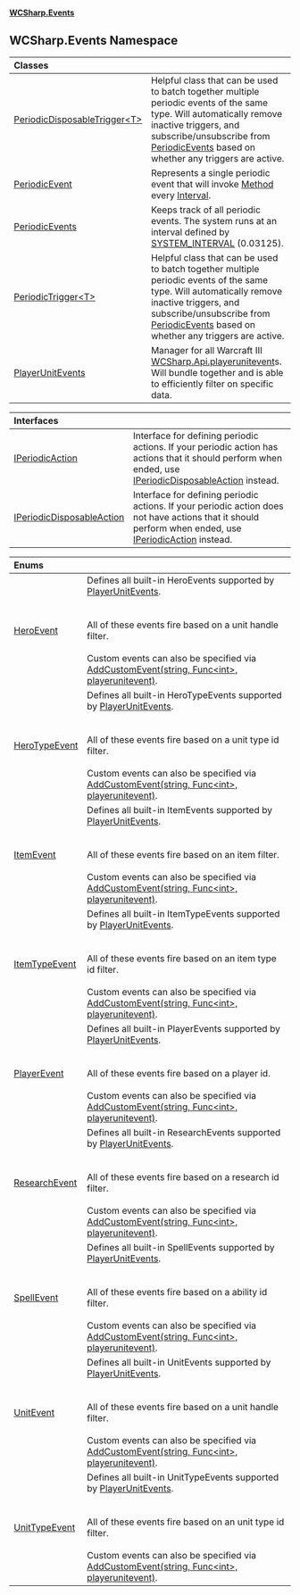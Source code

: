 #### [WCSharp.Events](README.md 'README')

## WCSharp.Events Namespace

| Classes | |
| :--- | :--- |
| [PeriodicDisposableTrigger&lt;T&gt;](WCSharp.Events.PeriodicDisposableTrigger_T_.md 'WCSharp.Events.PeriodicDisposableTrigger<T>') | Helpful class that can be used to batch together multiple periodic events of the same type. Will automatically remove inactive triggers, and<br/>subscribe/unsubscribe from [PeriodicEvents](WCSharp.Events.PeriodicEvents.md 'WCSharp.Events.PeriodicEvents') based on whether any triggers are active. |
| [PeriodicEvent](WCSharp.Events.PeriodicEvent.md 'WCSharp.Events.PeriodicEvent') | Represents a single periodic event that will invoke [Method](WCSharp.Events.PeriodicEvent.Method.md 'WCSharp.Events.PeriodicEvent.Method') every [Interval](WCSharp.Events.PeriodicEvent.Interval.md 'WCSharp.Events.PeriodicEvent.Interval'). |
| [PeriodicEvents](WCSharp.Events.PeriodicEvents.md 'WCSharp.Events.PeriodicEvents') | Keeps track of all periodic events. The system runs at an interval defined by [SYSTEM_INTERVAL](WCSharp.Events.PeriodicEvents.SYSTEM_INTERVAL.md 'WCSharp.Events.PeriodicEvents.SYSTEM_INTERVAL') (0.03125). |
| [PeriodicTrigger&lt;T&gt;](WCSharp.Events.PeriodicTrigger_T_.md 'WCSharp.Events.PeriodicTrigger<T>') | Helpful class that can be used to batch together multiple periodic events of the same type. Will automatically remove inactive triggers, and<br/>subscribe/unsubscribe from [PeriodicEvents](WCSharp.Events.PeriodicEvents.md 'WCSharp.Events.PeriodicEvents') based on whether any triggers are active. |
| [PlayerUnitEvents](WCSharp.Events.PlayerUnitEvents.md 'WCSharp.Events.PlayerUnitEvents') | Manager for all Warcraft III [WCSharp.Api.playerunitevent](https://docs.microsoft.com/en-us/dotnet/api/WCSharp.Api.playerunitevent 'WCSharp.Api.playerunitevent')s. Will bundle together and is able to efficiently filter on specific data. |

| Interfaces | |
| :--- | :--- |
| [IPeriodicAction](WCSharp.Events.IPeriodicAction.md 'WCSharp.Events.IPeriodicAction') | Interface for defining periodic actions. If your periodic action has actions that it should perform when ended, use [IPeriodicDisposableAction](WCSharp.Events.IPeriodicDisposableAction.md 'WCSharp.Events.IPeriodicDisposableAction') instead. |
| [IPeriodicDisposableAction](WCSharp.Events.IPeriodicDisposableAction.md 'WCSharp.Events.IPeriodicDisposableAction') | Interface for defining periodic actions. If your periodic action does not have actions that it should perform when ended, use [IPeriodicAction](WCSharp.Events.IPeriodicAction.md 'WCSharp.Events.IPeriodicAction') instead. |

| Enums | |
| :--- | :--- |
| [HeroEvent](WCSharp.Events.HeroEvent.md 'WCSharp.Events.HeroEvent') | Defines all built-in HeroEvents supported by [PlayerUnitEvents](WCSharp.Events.PlayerUnitEvents.md 'WCSharp.Events.PlayerUnitEvents').<br/><br/><br/>All of these events fire based on a unit handle filter.<br/><br/>Custom events can also be specified via [AddCustomEvent(string, Func&lt;int&gt;, playerunitevent)](WCSharp.Events.PlayerUnitEvents.AddCustomEvent(string,System.Func_int_,WCSharp.Api.playerunitevent).md 'WCSharp.Events.PlayerUnitEvents.AddCustomEvent(string, System.Func<int>, WCSharp.Api.playerunitevent)'). |
| [HeroTypeEvent](WCSharp.Events.HeroTypeEvent.md 'WCSharp.Events.HeroTypeEvent') | Defines all built-in HeroTypeEvents supported by [PlayerUnitEvents](WCSharp.Events.PlayerUnitEvents.md 'WCSharp.Events.PlayerUnitEvents').<br/><br/><br/>All of these events fire based on a unit type id filter.<br/><br/>Custom events can also be specified via [AddCustomEvent(string, Func&lt;int&gt;, playerunitevent)](WCSharp.Events.PlayerUnitEvents.AddCustomEvent(string,System.Func_int_,WCSharp.Api.playerunitevent).md 'WCSharp.Events.PlayerUnitEvents.AddCustomEvent(string, System.Func<int>, WCSharp.Api.playerunitevent)'). |
| [ItemEvent](WCSharp.Events.ItemEvent.md 'WCSharp.Events.ItemEvent') | Defines all built-in ItemEvents supported by [PlayerUnitEvents](WCSharp.Events.PlayerUnitEvents.md 'WCSharp.Events.PlayerUnitEvents').<br/><br/><br/>All of these events fire based on an item filter.<br/><br/>Custom events can also be specified via [AddCustomEvent(string, Func&lt;int&gt;, playerunitevent)](WCSharp.Events.PlayerUnitEvents.AddCustomEvent(string,System.Func_int_,WCSharp.Api.playerunitevent).md 'WCSharp.Events.PlayerUnitEvents.AddCustomEvent(string, System.Func<int>, WCSharp.Api.playerunitevent)'). |
| [ItemTypeEvent](WCSharp.Events.ItemTypeEvent.md 'WCSharp.Events.ItemTypeEvent') | Defines all built-in ItemTypeEvents supported by [PlayerUnitEvents](WCSharp.Events.PlayerUnitEvents.md 'WCSharp.Events.PlayerUnitEvents').<br/><br/><br/>All of these events fire based on an item type id filter.<br/><br/>Custom events can also be specified via [AddCustomEvent(string, Func&lt;int&gt;, playerunitevent)](WCSharp.Events.PlayerUnitEvents.AddCustomEvent(string,System.Func_int_,WCSharp.Api.playerunitevent).md 'WCSharp.Events.PlayerUnitEvents.AddCustomEvent(string, System.Func<int>, WCSharp.Api.playerunitevent)'). |
| [PlayerEvent](WCSharp.Events.PlayerEvent.md 'WCSharp.Events.PlayerEvent') | Defines all built-in PlayerEvents supported by [PlayerUnitEvents](WCSharp.Events.PlayerUnitEvents.md 'WCSharp.Events.PlayerUnitEvents').<br/><br/><br/>All of these events fire based on a player id.<br/><br/>Custom events can also be specified via [AddCustomEvent(string, Func&lt;int&gt;, playerunitevent)](WCSharp.Events.PlayerUnitEvents.AddCustomEvent(string,System.Func_int_,WCSharp.Api.playerunitevent).md 'WCSharp.Events.PlayerUnitEvents.AddCustomEvent(string, System.Func<int>, WCSharp.Api.playerunitevent)'). |
| [ResearchEvent](WCSharp.Events.ResearchEvent.md 'WCSharp.Events.ResearchEvent') | Defines all built-in ResearchEvents supported by [PlayerUnitEvents](WCSharp.Events.PlayerUnitEvents.md 'WCSharp.Events.PlayerUnitEvents').<br/><br/><br/>All of these events fire based on a research id filter.<br/><br/>Custom events can also be specified via [AddCustomEvent(string, Func&lt;int&gt;, playerunitevent)](WCSharp.Events.PlayerUnitEvents.AddCustomEvent(string,System.Func_int_,WCSharp.Api.playerunitevent).md 'WCSharp.Events.PlayerUnitEvents.AddCustomEvent(string, System.Func<int>, WCSharp.Api.playerunitevent)'). |
| [SpellEvent](WCSharp.Events.SpellEvent.md 'WCSharp.Events.SpellEvent') | Defines all built-in SpellEvents supported by [PlayerUnitEvents](WCSharp.Events.PlayerUnitEvents.md 'WCSharp.Events.PlayerUnitEvents').<br/><br/><br/>All of these events fire based on a ability id filter.<br/><br/>Custom events can also be specified via [AddCustomEvent(string, Func&lt;int&gt;, playerunitevent)](WCSharp.Events.PlayerUnitEvents.AddCustomEvent(string,System.Func_int_,WCSharp.Api.playerunitevent).md 'WCSharp.Events.PlayerUnitEvents.AddCustomEvent(string, System.Func<int>, WCSharp.Api.playerunitevent)'). |
| [UnitEvent](WCSharp.Events.UnitEvent.md 'WCSharp.Events.UnitEvent') | Defines all built-in UnitEvents supported by [PlayerUnitEvents](WCSharp.Events.PlayerUnitEvents.md 'WCSharp.Events.PlayerUnitEvents').<br/><br/><br/>All of these events fire based on a unit handle filter.<br/><br/>Custom events can also be specified via [AddCustomEvent(string, Func&lt;int&gt;, playerunitevent)](WCSharp.Events.PlayerUnitEvents.AddCustomEvent(string,System.Func_int_,WCSharp.Api.playerunitevent).md 'WCSharp.Events.PlayerUnitEvents.AddCustomEvent(string, System.Func<int>, WCSharp.Api.playerunitevent)'). |
| [UnitTypeEvent](WCSharp.Events.UnitTypeEvent.md 'WCSharp.Events.UnitTypeEvent') | Defines all built-in UnitTypeEvents supported by [PlayerUnitEvents](WCSharp.Events.PlayerUnitEvents.md 'WCSharp.Events.PlayerUnitEvents').<br/><br/><br/>All of these events fire based on an unit type id filter.<br/><br/>Custom events can also be specified via [AddCustomEvent(string, Func&lt;int&gt;, playerunitevent)](WCSharp.Events.PlayerUnitEvents.AddCustomEvent(string,System.Func_int_,WCSharp.Api.playerunitevent).md 'WCSharp.Events.PlayerUnitEvents.AddCustomEvent(string, System.Func<int>, WCSharp.Api.playerunitevent)'). |
